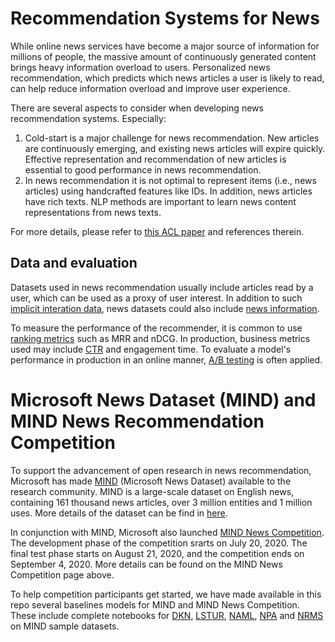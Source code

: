 # Recommendation Systems for News

While online news services have become a major source of information for millions of people, the massive amount of continuously generated content brings heavy information overload to users. Personalized news recommendation, which predicts which news articles a user is likely to read, can help reduce information overload and improve user experience. 

There are several aspects to consider when developing news recommendation systems.  Especially:
1. Cold-start is a major challenge for news recommendation. New articles are continuously emerging, and existing news articles will expire quickly. Effective representation and recommendation of new articles is essential to good performance in news recommendation.  
2. In news recommendation it is not optimal to represent items (i.e., news articles) using handcrafted features like IDs. In addition, news articles have rich texts. NLP methods are important to learn news content representations from news texts.

For more details, please refer to [this ACL paper](https://msnews.github.io/assets/doc/ACL2020_MIND.pdf) and references therein.


## Data and evaluation

Datasets used in news recommendation usually include articles read by a user, which can be used as a proxy of user interest.  In addition to such [implicit interation data](../../GLOSSARY.md), news datasets could also include [news information](../../GLOSSARY.md).  

To measure the performance of the recommender, it is common to use [ranking metrics](../../GLOSSARY.md) such as MRR and nDCG. In production, business metrics used may include [CTR](../../GLOSSARY.md) and engagement time. To evaluate a model's performance in production in an online manner, [A/B testing](../../GLOSSARY.md) is often applied.

# Microsoft News Dataset (MIND) and MIND News Recommendation Competition

To support the advancement of open research in news recommendation, Microsoft has made [MIND](https://msnews.github.io/) (Microsoft News Dataset) available to the research community.  MIND is a large-scale dataset on English news, containing 161 thousand news articles, over 3 million entities and 1 million uses.  More details of the dataset can be find in [here](https://msnews.github.io/assets/doc/ACL2020_MIND.pdf).

In conjunction with MIND, Microsoft also launched [MIND News Competition](https://msnews.github.io/competition.html).  The development phase of the competition srarts on July 20, 2020.  The final test phase starts on August 21, 2020, and the competition ends on September 4, 2020.  More details can be found on the MIND News Competition page above.

To help competition participants get started, we have made available in this repo several baselines models for MIND and MIND News Competition.  These include complete notebooks for [DKN](../../examples/00_quick_start/dkn_MIND.ipynb), [LSTUR](../../examples/00_quick_start/lstur_MIND.ipynb), [NAML](../../examples/00_quick_start/naml_MIND.ipynb), [NPA](../../examples/00_quick_start/npa_MIND.ipynb) and [NRMS](../../examples/00_quick_start/nrms_MIND.ipynb) on MIND sample datasets.